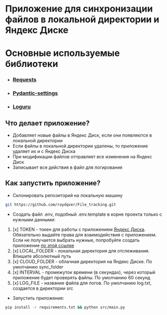 # Приложение для синхронизации файлов в локальной директории и Яндекс Диске

# Основные используемые библиотеки

* ### [Requests](https://requests.readthedocs.io/en/latest/index.html)
* ### [Pydantic-settings](https://docs.pydantic.dev/latest/concepts/pydantic_settings/)
* ### [Loguru](https://loguru.readthedocs.io/en/stable/overview.html)

## Что делает приложение?
* Добавляет новые файлы в Яндекс Диск, если они появляются в локальной директории
* Если файлы в локальной директории удалены, то приложение удаляет их и с Яндекс Диска
* При модификации файлов отправляет все изменения на Яндекс Диск
* Записывает все действия в файл для логирования

## Как запустить приложение?
* Склонировать репозиторий на локальную машину
```sh
git https://github.com/raydqver/File_tracking.git
```

* Создать файл .env, подобный .env.template в корне проекта только с нужными данными:

1. [x] TOKEN - токен для работы с приложением [Яндекс Диска](https://yandex.ru/dev/disk-api/doc/ru/concepts/quickstart).
Обязательно выдайте права для взаимодействия с приложением.
Если не получается выбрать нужные, попробуйте создать приложение [по этой ссылке](https://oauth.yandex.ru/client/new)
2. [x] LOCAL_FOLDER - локальная директория для отслеживания. Впишите абсолютный путь
3. [x] CLOUD_FOLDER - облачная директория на Яндекс Диске. По умолчанию sync_folder
4. [x] INTERVAL - промежуток времени (в секундах), через который приложение будет проверять файлы. По умолчанию 60 секунд
5. [x] LOG_FILE - название файла для логов. По умолчанию log.txt, создается в директории src

* Запустить приложение:
```sh
pip install -r requirements.txt && python src/main.py
```



